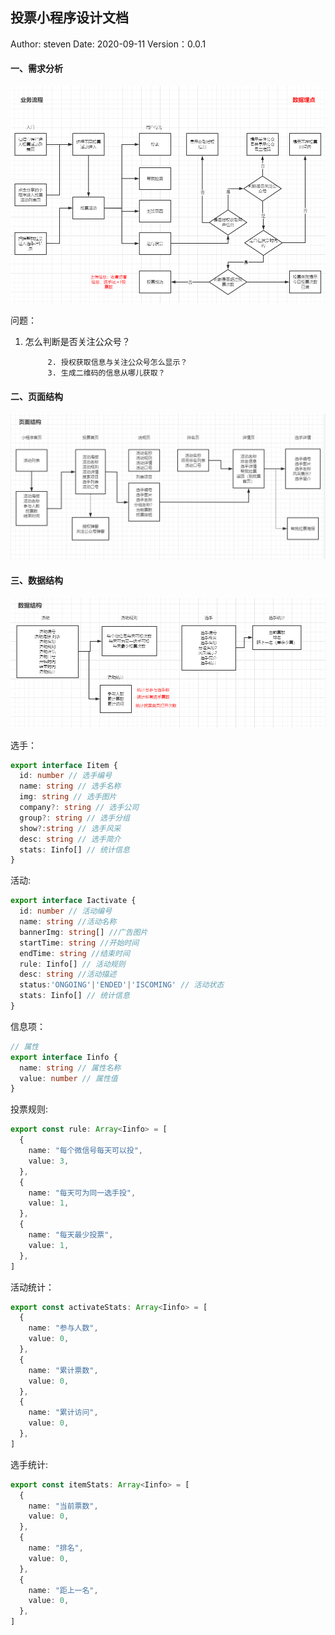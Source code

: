 ## 投票小程序设计文档

Author: steven Date: 2020-09-11 Version：0.0.1

#### 一、需求分析

![](%E6%8A%95%E7%A5%A8%E5%B0%8F%E7%A8%8B%E5%BA%8F%20.assets/image-20200914101236489.png)

问题：

1. 怎么判断是否关注公众号？

			2. 授权获取信息与关注公众号怎么显示？
   			3. 生成二维码的信息从哪儿获取？

#### 二、页面结构

![image-20200914095056419](%E6%8A%95%E7%A5%A8%E5%B0%8F%E7%A8%8B%E5%BA%8F%20.assets/image-20200914095056419.png)

#### 三、数据结构

![image-20200914095114255](%E6%8A%95%E7%A5%A8%E5%B0%8F%E7%A8%8B%E5%BA%8F%20.assets/image-20200914095114255.png)

选手：

```typescript
export interface Iitem {
  id: number // 选手编号
  name: string // 选手名称
  img: string // 选手图片
  company?: string // 选手公司
  group?: string // 选手分组
  show?:string // 选手风采
  desc: string // 选手简介
  stats: Iinfo[] // 统计信息
}
```

活动:

```typescript
export interface Iactivate {
  id: number // 活动编号
  name: string //活动名称
  bannerImg: string[] //广告图片
  startTime: string //开始时间
  endTime: string //结束时间
  rule: Iinfo[] // 活动规则
  desc: string //活动描述
  status:'ONGOING'|'ENDED'|'ISCOMING' // 活动状态
  stats: Iinfo[] // 统计信息
}
```

信息项：

```typescript
// 属性
export interface Iinfo {
  name: string // 属性名称
  value: number // 属性值
}
```

投票规则:

```typescript
export const rule: Array<Iinfo> = [
  {
    name: "每个微信号每天可以投",
    value: 3,
  },
  {
    name: "每天可为同一选手投",
    value: 1,
  },
  {
    name: "每天最少投票",
    value: 1,
  },
]
```

活动统计：

```typescript
export const activateStats: Array<Iinfo> = [
  {
    name: "参与人数",
    value: 0,
  },
  {
    name: "累计票数",
    value: 0,
  },
  {
    name: "累计访问",
    value: 0,
  },
]
```

选手统计:

```typescript
export const itemStats: Array<Iinfo> = [
  {
    name: "当前票数",
    value: 0,
  },
  {
    name: "排名",
    value: 0,
  },
  {
    name: "距上一名",
    value: 0,
  },
]
```

